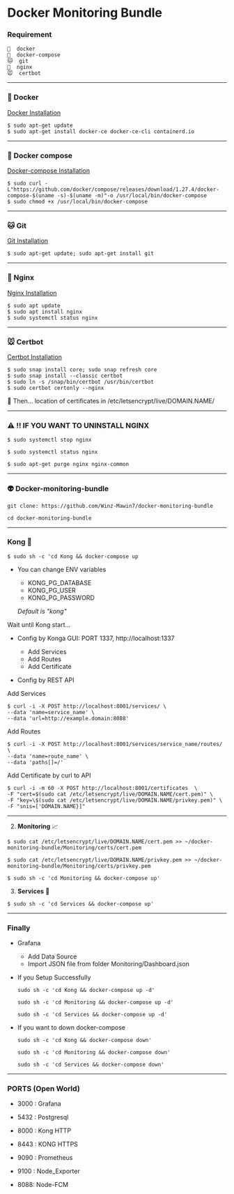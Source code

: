 # Docker Monitoring Bundle

### Requirement

    🐳  docker
    🐙  docker-compose
    🐱  git
    🐶  nginx
    🐭  certbot

---

### 🐳 Docker

[Docker Installation](https://docs.docker.com/engine/install/)

```
$ sudo apt-get update
$ sudo apt-get install docker-ce docker-ce-cli containerd.io
```

---

### 🐙 Docker compose

[Docker-compose Installation](https://docs.docker.com/compose/install/)

```
$ sudo curl -L"https://github.com/docker/compose/releases/download/1.27.4/docker-compose-$(uname -s)-$(uname -m)"-o /usr/local/bin/docker-compose
$ sudo chmod +x /usr/local/bin/docker-compose
```

---

### 🐱 Git

[Git Installation](https://www.atlassian.com/git/tutorials/install-git)

```
$ sudo apt-get update; sudo apt-get install git
```

---

### 🐶 Nginx

[Nginx Installation](https://www.digitalocean.com/community/tutorials/how-to-install-nginx-on-ubuntu-18-04-quickstart)

```
$ sudo apt update
$ sudo apt install nginx
$ sudo systemctl status nginx
```

---

### 🐭 Certbot

[Certbot Installation](https://certbot.eff.org/lets-encrypt/ubuntubionic-nginx)

```
$ sudo snap install core; sudo snap refresh core
$ sudo snap install --classic certbot
$ sudo ln -s /snap/bin/certbot /usr/bin/certbot
$ sudo certbot certonly --nginx
```

🚀 Then... location of certificates in /etc/letsencrypt/live/DOMAIN.NAME/

---

### ⚠️ !! IF YOU WANT TO UNINSTALL NGINX

```
$ sudo systemctl stop nginx

$ sudo systemctl status nginx

$ sudo apt-get purge nginx nginx-common
```

---

### 👽 Docker-monitoring-bundle

    git clone: https://github.com/Winz-Mawin7/docker-monitoring-bundle

    cd docker-monitoring-bundle

---

### Kong 🦍

```
$ sudo sh -c 'cd Kong && docker-compose up
```

- You can change ENV variables

  - KONG_PG_DATABASE
  - KONG_PG_USER
  - KONG_PG_PASSWORD

  _*Default is "kong"*_

Wait until Kong start...

- Config by Konga GUI: PORT 1337, http://localhost:1337

  - Add Services
  - Add Routes
  - Add Certificate

- Config by REST API

Add Services

```
$ curl -i -X POST http://localhost:8001/services/ \
--data 'name=service_name' \
--data 'url=http://example.domain:8088'
```

Add Routes

```
$ curl -i -X POST http://localhost:8001/services/service_name/routes/ \
--data 'name=route_name' \
--data 'paths[]=/'
```

Add Certificate by curl to API

```
$ curl -i -m 60 -X POST http://localhost:8001/certificates  \
-F "cert=$(sudo cat /etc/letsencrypt/live/DOMAIN.NAME/cert.pem)" \
-F "key=\$(sudo cat /etc/letsencrypt/live/DOMAIN.NAME/privkey.pem)" \
-F "snis=['DOMAIN.NAME}]"
```

---

2. **Monitoring** 📈

```
$ sudo cat /etc/letsencrypt/live/DOMAIN.NAME/cert.pem >> ~/docker-monitoring-bundle/Monitoring/certs/cert.pem

$ sudo cat /etc/letsencrypt/live/DOMAIN.NAME/privkey.pem >> ~/docker-monitoring-bundle/Monitoring/certs/privkey.pem

$ sudo sh -c 'cd Monitoring && docker-compose up'
```

3.  **Services** 🐯

```
$ sudo sh -c 'cd Services && docker-compose up'
```

---

### Finally

- Grafana

  - Add Data Source
  - Import JSON file from folder Monitoring/Dashboard.json

- If you Setup Successfully

  ```
  sudo sh -c 'cd Kong && docker-compose up -d'

  sudo sh -c 'cd Monitoring && docker-compose up -d'

  sudo sh -c 'cd Services && docker-compose up -d'
  ```

- If you want to down docker-compose

  ```
  sudo sh -c 'cd Kong && docker-compose down'

  sudo sh -c 'cd Monitoring && docker-compose down'

  sudo sh -c 'cd Services && docker-compose down'
  ```

---

### PORTS (Open World)

- 3000 : Grafana
- 5432 : Postgresql

- 8000 : Kong HTTP
- 8443 : KONG HTTPS

- 9090 : Prometheus
- 9100 : Node_Exporter

- 8088: Node-FCM
